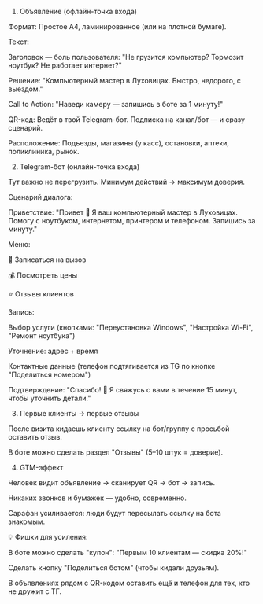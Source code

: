 1. Объявление (офлайн-точка входа)

Формат:
Простое А4, ламинированное (или на плотной бумаге).

Текст:

Заголовок — боль пользователя:
"Не грузится компьютер? Тормозит ноутбук? Не работает интернет?"

Решение:
"Компьютерный мастер в Луховицах. Быстро, недорого, с выездом."

Call to Action:
"Наведи камеру — запишись в боте за 1 минуту!"

QR-код:
Ведёт в твой Telegram-бот. Подписка на канал/бот — и сразу сценарий.

Расположение:
Подъезды, магазины (у касс), остановки, аптеки, поликлиника, рынок.

2. Telegram-бот (онлайн-точка входа)

Тут важно не перегрузить. Минимум действий → максимум доверия.

Сценарий диалога:

Приветствие:
"Привет 👋 Я ваш компьютерный мастер в Луховицах. Помогу с ноутбуком, интернетом, принтером и телефоном. Запишись за минуту."

Меню:

📅 Записаться на вызов

💰 Посмотреть цены

⭐ Отзывы клиентов

Запись:

Выбор услуги (кнопками: "Переустановка Windows", "Настройка Wi-Fi", "Ремонт ноутбука")

Уточнение: адрес + время

Контактные данные (телефон подтягивается из TG по кнопке "Поделиться номером")

Подтверждение:
"Спасибо! 🚀 Я свяжусь с вами в течение 15 минут, чтобы уточнить детали."

3. Первые клиенты → первые отзывы

После визита кидаешь клиенту ссылку на бот/группу с просьбой оставить отзыв.

В боте можно сделать раздел "Отзывы" (5–10 штук = доверие).

4. GTM-эффект

Человек видит объявление → сканирует QR → бот → запись.

Никаких звонков и бумажек — удобно, современно.

Сарафан усиливается: люди будут пересылать ссылку на бота знакомым.

💡 Фишки для усиления:

В боте можно сделать "купон": "Первым 10 клиентам — скидка 20%!"

Сделать кнопку "Поделиться ботом" (чтобы кидали друзьям).

В объявлениях рядом с QR-кодом оставить ещё и телефон для тех, кто не дружит с ТГ.
